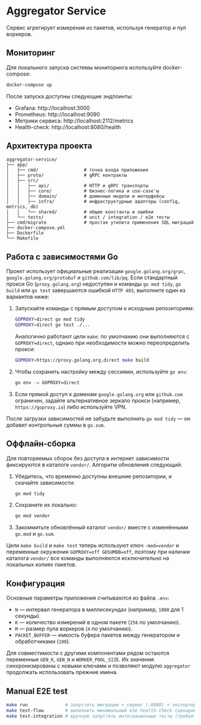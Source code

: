 # Aggregator Service

Сервис агрегирует измерения из пакетов, используя генератор и пул воркеров.

## Мониторинг

Для локального запуска системы мониторинга используйте docker-compose:

```bash
docker-compose up
```

После запуска доступны следующие эндпоинты:

- Grafana: http://localhost:3000
- Prometheus: http://localhost:9090
- Метрики сервиса: http://localhost:2112/metrics
- Health-check: http://localhost:8080/health

## Архитектура проекта

```
aggregator-service/
├── app/
│   ├── cmd/                 # точка входа приложения
│   ├── proto/               # gRPC контракты
│   ├── src/
│   │   ├── api/             # HTTP и gRPC транспорты
│   │   ├── core/            # бизнес-логика и use-case'ы
│   │   ├── domain/          # доменные модели и интерфейсы
│   │   ├── infra/           # инфраструктурные адаптеры (config, metrics, db)
│   │   └── shared/          # общие константы и ошибки
│   └── tests/               # unit / integration / e2e тесты
├── cmd/migrate              # простая утилита применения SQL миграций
├── docker-compose.yml
├── Dockerfile
└── Makefile
```

## Работа с зависимостями Go

Проект использует официальные реализации `google.golang.org/grpc`, `google.golang.org/protobuf`
и `github.com/lib/pq`. Если стандартный прокси Go (`proxy.golang.org`) недоступен и команды
`go mod tidy`, `go build` или `go test` завершаются ошибкой `HTTP 403`, выполните один из
вариантов ниже:

1. Запускайте команды с прямым доступом к исходным репозиториям:

   ```bash
   GOPROXY=direct go mod tidy
   GOPROXY=direct go test ./...
   ```

   Аналогично работают цели `make`: по умолчанию они выполняются с `GOPROXY=direct`, однако
   при необходимости можно переопределить прокси:

   ```bash
   GOPROXY=https://proxy.golang.org,direct make build
   ```

2. Чтобы сохранить настройку между сессиями, используйте `go env`:

   ```bash
   go env -w GOPROXY=direct
   ```

3. Если прямой доступ к доменам `google.golang.org` или `github.com` ограничен, задайте
   альтернативное зеркало прокси (например, `https://goproxy.io`) либо используйте VPN.

После загрузки зависимостей не забудьте выполнить `go mod tidy` — он добавит контрольные
суммы в `go.sum`.

## Оффлайн-сборка

Для повторяемых сборок без доступа в интернет зависимости фиксируются в каталоге `vendor/`.
Алгоритм обновления следующий:

1. Убедитесь, что временно доступны внешние репозитории, и скачайте зависимости:

   ```bash
   go mod tidy
   ```

2. Сохраните их локально:

   ```bash
   go mod vendor
   ```

3. Закоммитьте обновлённый каталог `vendor/` вместе с изменёнными `go.mod` и `go.sum`.

Цели `make build` и `make test` теперь используют ключ `-mod=vendor` и переменные окружения
`GOPROXY=off GOSUMDB=off`, поэтому при наличии каталога `vendor/` все команды выполняются
исключительно на локальных копиях пакетов.

## Конфигурация

Основные параметры приложения считываются из файла `.env`:

- `N` — интервал генератора в миллисекундах (например, `1000` для 1 секунды).
- `K` — количество измерений в одном пакете (`256` по умолчанию).
- `M` — размер пула воркеров (`4` по умолчанию).
- `PACKET_BUFFER` — емкость буфера пакетов между генератором и обработчиками (`100`).

Для совместимости с другими компонентами рядом остаются переменные `GEN_K`, `GEN_N` и `WORKER_POOL_SIZE`. Их значения синхронизированы с новыми ключами и позволяют модулю `aggregator` продолжать использовать прежние имена.

## Manual E2E test

```bash
make run              # запустить миграции + сервис (:8080) + экспортер (:2112)
make test-flow        # выполнить минимальный e2e health-check сценарий
make test-integration # вручную запустить интеграционные тесты (требуется Docker/Postgres)
```
